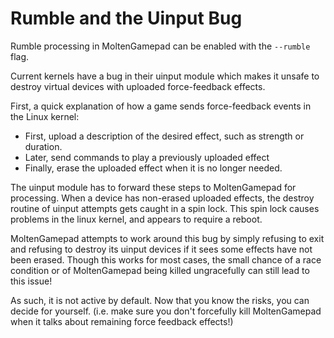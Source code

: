 # Rumble and the Uinput Bug

Rumble processing in MoltenGamepad can be enabled with the `--rumble` flag.

Current kernels have a bug in their uinput module which makes it unsafe to destroy virtual devices with uploaded force-feedback effects.

First, a quick explanation of how a game sends force-feedback events in the Linux kernel:

* First, upload a description of the desired effect, such as strength or duration.
* Later, send commands to play a previously uploaded effect
* Finally, erase the uploaded effect when it is no longer needed.

The uinput module has to forward these steps to MoltenGamepad for processing. When a device has non-erased uploaded effects, the destroy routine of uinput attempts gets caught in a spin lock. This spin lock causes problems in the linux kernel, and appears to require a reboot.

MoltenGamepad attempts to work around this bug by simply refusing to exit and refusing to destroy its uinput devices if it sees some effects have not been erased. Though this works for most cases, the small chance of a race condition or of MoltenGamepad being killed ungracefully can still lead to this issue!

As such, it is not active by default. Now that you know the risks, you can decide for yourself. (i.e. make sure you don't forcefully kill MoltenGamepad when it talks about remaining force feedback effects!)
